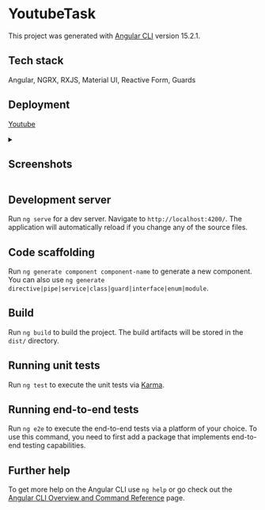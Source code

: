 # YoutubeTask

This project was generated with [Angular CLI](https://github.com/angular/angular-cli) version 15.2.1.

## Tech stack

Angular, NGRX, RXJS, Material UI, Reactive Form, Guards

## Deployment  

[Youtube](https://6483019684a5680c6d691eb8--zingy-arithmetic-1290d4.netlify.app/)

<details>
  <summary><h2>Screenshots</h2></summary>  
  
  
 ![image](https://github.com/DaniyarKulov/airways-angular/assets/91828656/bf8e0de8-0da1-4276-b7c4-413b686dc3fe)
 ![image](https://github.com/DaniyarKulov/airways-angular/assets/91828656/75a4a9e4-3944-48e8-9759-f738cfe40235)
 ![image](https://github.com/DaniyarKulov/airways-angular/assets/91828656/2a349ad1-b5c9-419a-aa2d-d84d08e5efb8)
 ![image](https://github.com/DaniyarKulov/airways-angular/assets/91828656/0b52f87d-ea57-4eb9-80d5-39e857925e1a)
 ![image](https://github.com/DaniyarKulov/airways-angular/assets/91828656/7dcfcdb4-968f-48f9-8b4f-32d1bd3474e2)
 ![image](https://github.com/DaniyarKulov/airways-angular/assets/91828656/fd7ea541-2d33-4421-8afa-1586c5ef5069)

</details>


## Development server

Run `ng serve` for a dev server. Navigate to `http://localhost:4200/`. The application will automatically reload if you change any of the source files.

## Code scaffolding

Run `ng generate component component-name` to generate a new component. You can also use `ng generate directive|pipe|service|class|guard|interface|enum|module`.

## Build

Run `ng build` to build the project. The build artifacts will be stored in the `dist/` directory.

## Running unit tests

Run `ng test` to execute the unit tests via [Karma](https://karma-runner.github.io).

## Running end-to-end tests

Run `ng e2e` to execute the end-to-end tests via a platform of your choice. To use this command, you need to first add a package that implements end-to-end testing capabilities.

## Further help

To get more help on the Angular CLI use `ng help` or go check out the [Angular CLI Overview and Command Reference](https://angular.io/cli) page.

